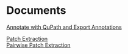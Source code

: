 # Documents
[Annotate with QuPath and Export Annotations](docs/wsi_annotation/QuPath_scripts/readme.md)   

[Patch Extraction](docs/patch_extraction/patch_extraction.md)  
[Pairwise Patch Extraction](docs/patch_extraction/pairwise_patch_extraction.md)



